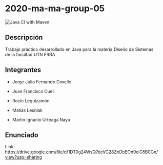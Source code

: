 # 2020-ma-ma-group-05
![Java CI with Maven](https://github.com/dds-utn/2020-ma-ma-group-05/workflows/Java%20CI%20with%20Maven/badge.svg)

## Descripción
Trabajo práctico desarrollado en Java para la materia Diseño de Sistemas de la facultad UTN FRBA

## Integrantes

- Jorge Julio Fernando Covello

- Juan Francisco Cueli

- Rocío Leguizamón

- Matias Lesniak

- Martin Ignacio Urteaga Naya

## Enunciado

Link: https://drive.google.com/file/d/1DT0g24WsQ7dcVG28ZnDbEOn9elG5B0Gn/view?usp=sharing

